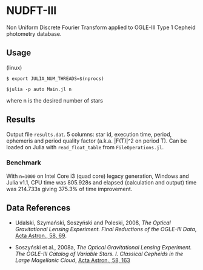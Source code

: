# NUDFT-III

Non Uniform Discrete Fourier Transform applied to OGLE-III Type 1 Cepheid photometry database.

## Usage

(linux)

`$ export JULIA_NUM_THREADS=$(nprocs)`

`$julia -p auto Main.jl n`

where n is the desired number of stars

## Results

Output file `results.dat`. 5 columns: star id, execution time, period, ephemeris and period quality factor (a.k.a. |F(T)|^2 on period T). Can be loaded on Julia with `read_float_table` from `FileOperations.jl`.

### Benchmark

With `n=1000` on Intel Core i3 (quad core) legacy generation, Windows and Julia v1.1, CPU time was 805.928s and elapsed (calculation and output) time was 214.733s giving 375.3% of time improvement.

## Data References

* Udalski, Szymański, Soszyński and Poleski, 2008, _The Optical Gravitational Lensing Experiment. Final Reductions of the OGLE-III Data_, [Acta Astron., 58, 69](http://acta.astrouw.edu.pl/Vol58/n2/a_58_2_1.html).

* Soszyński et al., 2008a, _The Optical Gravitational Lensing Experiment. The OGLE-III Catalog of Variable Stars. I. Classical Cepheids in the Large Magellanic Cloud_, [Acta Astron., 58, 163](http://acta.astrouw.edu.pl/Vol58/n3/a_58_3_2.html)
